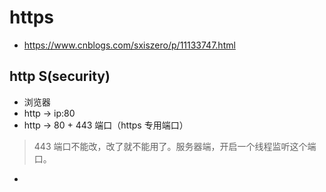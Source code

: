 # https

- https://www.cnblogs.com/sxiszero/p/11133747.html

## http S(security)

- 浏览器
- http -> ip:80
- http -> 80 + 443 端口（https 专用端口）

> 443 端口不能改，改了就不能用了。服务器端，开启一个线程监听这个端口。

-
